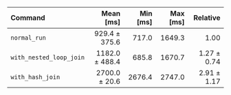 | Command | Mean [ms] | Min [ms] | Max [ms] | Relative |
|:---|---:|---:|---:|---:|
| `normal_run` | 929.4 ± 375.6 | 717.0 | 1649.3 | 1.00 |
| `with_nested_loop_join` | 1182.0 ± 488.4 | 685.8 | 1670.7 | 1.27 ± 0.74 |
| `with_hash_join` | 2700.0 ± 20.6 | 2676.4 | 2747.0 | 2.91 ± 1.17 |
